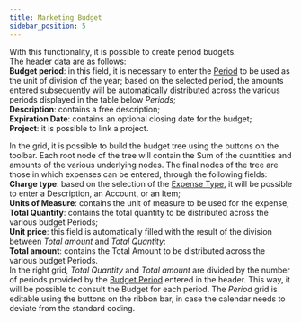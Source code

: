 ```yaml
---
title: Marketing Budget 
sidebar_position: 5
---
```


With this functionality, it is possible to create period budgets.        
The header data are as follows:       
**Budget period**: in this field, it is necessary to enter the [Period](/docs/configurations/tables/crm/sales-forecast/budget-period) to be used as the unit of division of the year; based on the selected period, the amounts entered subsequently will be automatically distributed across the various periods displayed in the table below *Periods*;      
**Description**: contains a free description;      
**Expiration Date**: contains an optional closing date for the budget;      
**Project**: it is possible to link a project.     

In the grid, it is possible to build the budget tree using the buttons on the toolbar. Each root node of the tree will contain the Sum of the quantities and amounts of the various underlying nodes. The final nodes of the tree are those in which expenses can be entered, through the following fields:      
**Charge type**: based on the selection of the [Expense Type](/docs/configurations/tables/crm/sales-forecast/expenses-type), it will be possible to enter a Description, an Account, or an Item;       
**Units of Measure**: contains the unit of measure to be used for the expense;      
**Total Quantity**: contains the total quantity to be distributed across the various budget Periods;       
**Unit price**: this field is automatically filled with the result of the division between *Total amount* and *Total Quantity*:        
**Total amount**: contains the Total Amount to be distributed across the various budget Periods.        
In the right grid, *Total Quantity* and *Total amount* are divided by the number of periods provided by the [Budget Period](/docs/configurations/tables/crm/sales-forecast/budget-period) entered in the header. This way, it will be possible to consult the Budget for each period. The *Period* grid is editable using the buttons on the ribbon bar, in case the calendar needs to deviate from the standard coding.